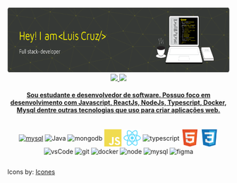 <div align="center">
 <img src='./img-header.png' height="148em"/>
  <a href="https://github.com/LuisCarlosCruz">
  <img height="158em" src="https://github-readme-stats.vercel.app/api?username=LuisCarlosCruz&show_icons=true&theme=slateorange&include_all_commits=true&count_private=true"/>
  <img height="158em" src="https://github-readme-stats.vercel.app/api/top-langs/?username=LuisCarlosCruz&layout=compact&langs_count=7&theme=slateorange"/>
   <h4>Sou estudante e desenvolvedor de software. Possuo foco em desenvolvimento com Javascript, ReactJs, NodeJs, Typescript, Docker, Mysql dentre outras tecnologias que uso para criar aplicações web.</h4>
</div>


<!--  [![rizad's GitHub Activity Graph](https://activity-graph.herokuapp.com/graph?username=LuisCarlosCruz&theme=react-dark&custom_title=Contribution+Graph)](https://github.com/LuisCarlosCruz) -->

<div style="display: inline_block" align="center"><br> 
<!--  <a href="https://api.whatsapp.com/send?phone=5561991397554&text=Ol%C3%A1!" target="_blank"><img align="center" alt="mysql" width="50" src="https://img.icons8.com/color/48/000000/whatsapp--v1.png" target="_blank"></a> -->
  <a href="https://www.linkedin.com/in/luiscarloscruzz/" target="_blank"><img align="center" alt="mysql" width="50" src="https://img.icons8.com/color/48/000000/linkedin.png" target="_blank"></a>
<!--  <a href="" target="_blank"><img src="https://github.com/TheDudeThatCode/TheDudeThatCode/blob/master/Assets/Gmail.svg" align="center" alt="Gmail logo" width="50"></a> -->
<img align="center" alt="Java" width="40" src="https://img.icons8.com/color/344/java-coffee-cup-logo--v1.png">
 <img align="center" alt="mongodb" width="40" src="https://img.icons8.com/external-tal-revivo-shadow-tal-revivo/344/external-mongodb-a-cross-platform-document-oriented-database-program-logo-shadow-tal-revivo.png">
  <img align="center" alt="Js" width="40" src="https://raw.githubusercontent.com/devicons/devicon/master/icons/javascript/javascript-plain.svg">
  <img align="center" alt="React" width="40" src="https://raw.githubusercontent.com/devicons/devicon/master/icons/react/react-original.svg">
  <img align="center" alt="typescript" width="50" src="https://img.icons8.com/color/48/000000/typescript.png"/>
  <img align="center" alt="HTML" width="40" src="https://raw.githubusercontent.com/devicons/devicon/master/icons/html5/html5-original.svg">
  <img align="center" alt="CSS" width="40" src="https://raw.githubusercontent.com/devicons/devicon/master/icons/css3/css3-original.svg">
  <img align="center" alt="vsCode" width="40" src="https://img.icons8.com/fluency/50/000000/visual-studio-code-2019.png"/>
  <img align="center" alt="git" width="40" src="https://img.icons8.com/color/50/000000/git.png"/>
  <img align="center" alt="docker" width="40" src="https://img.icons8.com/fluency/50/000000/docker.png"/>
  <img align="center" alt="node" width="40" src="https://img.icons8.com/fluency/50/000000/node-js.png"/>
  <img align="center" alt="mysql" width="40"  src="https://img.icons8.com/fluency/50/000000/mysql-logo.png"/>
  
  <img align="center" alt="figma" width="40"  src="https://img.icons8.com/color/344/figma--v1.png"/>
 
 <!--   <img align="center" alt="Ts" height="30" width="40" src="https://raw.githubusercontent.com/devicons/devicon/master/icons/typescript/typescript-plain.svg"> -->
</div>
 
<!--  <img src="https://profile-counter.glitch.me/LuisCarlosCruz/count.svg" /> -->

##
<!-- https://icons8.com.br/ -->
 Icons by: <a href="https://icons8.com.br/">Icones</a>
</div>
